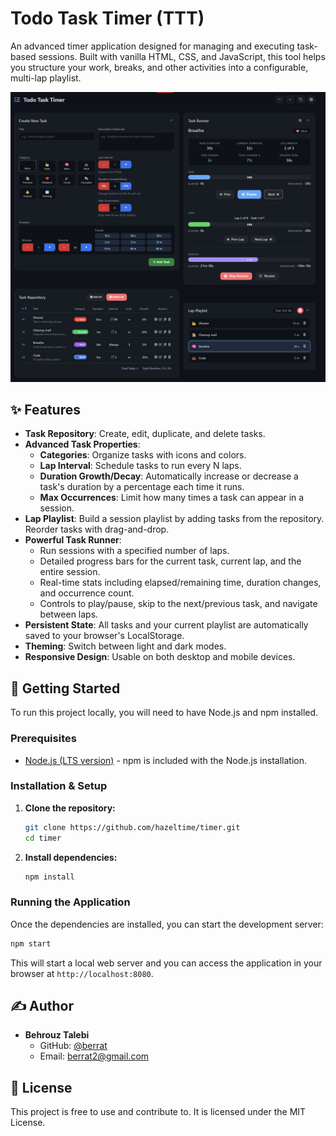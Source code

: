 # Todo Task Timer (TTT)

An advanced timer application designed for managing and executing task-based sessions. Built with vanilla HTML, CSS, and JavaScript, this tool helps you structure your work, breaks, and other activities into a configurable, multi-lap playlist.

![TTT Screenshot](screenshot.png)

## ✨ Features

- **Task Repository**: Create, edit, duplicate, and delete tasks.
- **Advanced Task Properties**:
  - **Categories**: Organize tasks with icons and colors.
  - **Lap Interval**: Schedule tasks to run every N laps.
  - **Duration Growth/Decay**: Automatically increase or decrease a task's duration by a percentage each time it runs.
  - **Max Occurrences**: Limit how many times a task can appear in a session.
- **Lap Playlist**: Build a session playlist by adding tasks from the repository. Reorder tasks with drag-and-drop.
- **Powerful Task Runner**:
  - Run sessions with a specified number of laps.
  - Detailed progress bars for the current task, current lap, and the entire session.
  - Real-time stats including elapsed/remaining time, duration changes, and occurrence count.
  - Controls to play/pause, skip to the next/previous task, and navigate between laps.
- **Persistent State**: All tasks and your current playlist are automatically saved to your browser's LocalStorage.
- **Theming**: Switch between light and dark modes.
- **Responsive Design**: Usable on both desktop and mobile devices.

## 🚀 Getting Started

To run this project locally, you will need to have Node.js and npm installed.

### Prerequisites

- [Node.js (LTS version)](https://nodejs.org/) - npm is included with the Node.js installation.

### Installation & Setup

1.  **Clone the repository:**

    ```sh
    git clone https://github.com/hazeltime/timer.git
    cd timer
    ```

2.  **Install dependencies:**
    ```sh
    npm install
    ```

### Running the Application

Once the dependencies are installed, you can start the development server:

```sh
npm start
```

This will start a local web server and you can access the application in your browser at `http://localhost:8080`.

## ✍️ Author

- **Behrouz Talebi**
  - GitHub: [@berrat](https://github.com/berrat)
  - Email: berrat2@gmail.com

## 📄 License

This project is free to use and contribute to. It is licensed under the MIT License.
